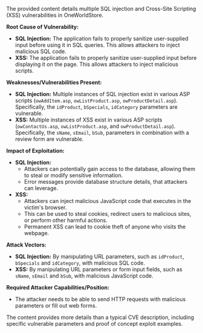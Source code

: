The provided content details multiple SQL injection and Cross-Site Scripting (XSS) vulnerabilities in OneWorldStore.

**Root Cause of Vulnerability:**

*   **SQL Injection:** The application fails to properly sanitize user-supplied input before using it in SQL queries. This allows attackers to inject malicious SQL code.
*   **XSS:** The application fails to properly sanitize user-supplied input before displaying it on the page. This allows attackers to inject malicious scripts.

**Weaknesses/Vulnerabilities Present:**

*   **SQL Injection:** Multiple instances of SQL injection exist in various ASP scripts (`owAddItem.asp`, `owListProduct.asp`, `owProductDetail.asp`). Specifically, the `idProduct`, `bSpecials`, `idCategory` parameters are vulnerable.
*   **XSS:** Multiple instances of XSS exist in various ASP scripts (`owContactUs.asp`, `owListProduct.asp`, and `owProductDetail.asp`). Specifically, the `sName`, `sEmail`, `bSub`, parameters in combination with a review form are vulnerable.

**Impact of Exploitation:**

*   **SQL Injection:**
    *   Attackers can potentially gain access to the database, allowing them to steal or modify sensitive information.
    *   Error messages provide database structure details, that attackers can leverage.
*   **XSS:**
    *   Attackers can inject malicious JavaScript code that executes in the victim's browser.
    *   This can be used to steal cookies, redirect users to malicious sites, or perform other harmful actions.
    *   Permanent XSS can lead to cookie theft of anyone who visits the webpage.

**Attack Vectors:**

*   **SQL Injection:** By manipulating URL parameters, such as `idProduct`, `bSpecials` and `idCategory`, with malicious SQL code.
*   **XSS:** By manipulating URL parameters or form input fields, such as `sName`, `sEmail` and `bSub`, with malicious JavaScript code.

**Required Attacker Capabilities/Position:**
*   The attacker needs to be able to send HTTP requests with malicious parameters or fill out web forms.

The content provides more details than a typical CVE description, including specific vulnerable parameters and proof of concept exploit examples.